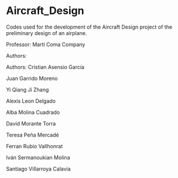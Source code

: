 # Aircraft_Design

Codes used for the development of the Aircraft Design project of the preliminary design of an airplane.

Professor: Martí Coma Company

Authors:

Authors: 
Cristian Asensio García

Juan Garrido Moreno

Yi Qiang Ji Zhang

Alexis Leon Delgado

Alba Molina Cuadrado

David Morante Torra

Teresa Peña Mercadé

Ferran Rubio Vallhonrat

Iván Sermanoukian Molina

Santiago Villarroya Calavia

